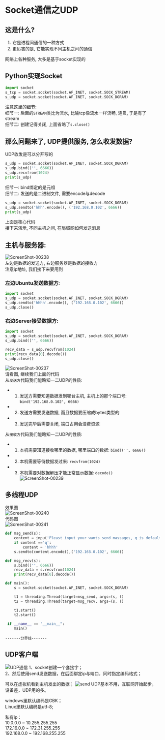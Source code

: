 Socket通信之UDP    
====

## 这是什么?  
1. 它是进程间通信的一种方式  
2. 更厉害的是, 它能实现不同主机之间的通信   

网络上各种服务, 大多是基于socket实现的     

## Python实现Socket  
```Python
import socket
s_tcp = socket.socket(socket.AF_INET, socket.SOCK_STREAM)
s_udp = socket.socket(socket.AF_INET, socket.SOCK_DGRAM)
```
注意这里的细节:   
细节一:  后面的`STREAM`类比为流水, 比喻tcp像流水一样流畅, 连贯, 于是有了stream  
细节二: 创建记得关闭, 上面省略了`s.close()`


## 那么问题来了, UDP提供服务, 怎么收发数据?    
UDP收发是可以分开写的    
```python
s_udp = socket.socket(socket.AF_INET, socket.SOCK_DGRAM)
s_udp.bind(('', 6666))
s_udp.recvfrom(1024)
print(s_udp)
```
细节一: bind绑定的是元祖  
细节二: 发送的是二进制文件, 需要encode与decode  
```Python
s_udp = socket.socket(socket.AF_INET, socket.SOCK_DGRAM)
s_udp.sendto('hhh'.encode(), ('192.168.0.102', 6666))
print(s_udp)
```
上面是核心代码   
接下来演示, 不同主机之间, 在局域网如何发送消息  

## 主机与服务器:  
![ScreenShot-00238](https://github.com/KissMyLady/WEB_Server/blob/master/Img/ScreenShot-00238.jpg)  
左边是数据的发送方, 右边服务器是数据的接收方   
注意ip地址, 我们接下来要用到  

### 左边Ubuntu发送数据方:  
```Python
import socket
s_udp = socket.socket(socket.AF_INET, socket.SOCK_DGRAM)
s_udp.sendto('hhhh'.encode(), ('192.168.0.102', 6666))
s_udp.close()
```
### 右边Server接受数据方:    
```Python
import socket
s_udp = socket.socket(socket.AF_INET, socket.SOCK_DGRAM)
s_udp.bind(('', 6666))

recv_data = s_udp.recvfrom(1024)
print(recv_data[0].decode())
s_udp.close()
```
![ScreenShot-00237](https://github.com/KissMyLady/WEB_Server/blob/master/Img/ScreenShot-00237.jpg)  
请看图, 继续我们上面的代码  
从`发送方`代码我们能略知一二UDP的性质:  
* 1. 发送方需要知道数据发到哪台主机, 主机上的那个端口号:  `bind('192.168.0.102', 6666)`   
* 2. 发送方需要发送数据, 而且数据要压缩成bytes类型的  
* 3. 发送完毕后需要关闭, 端口占用会浪费资源  

从`接收方`代码我们能略知一二UDP的性质:  
* 1. 本机需要知道接收哪里的数据, 哪里端口的数据: `bind(('', 6666))`      
* 2. 本机需要等待数据发过来:  `recvfrom(1024)`     
* 3. 本机需要对数据解压才能正常显示数据:  `decode()`    
![ScreenShot-00239](https://github.com/KissMyLady/WEB_Server/blob/master/Img/ScreenShot-00239.jpg)   


## 多线程UDP   
效果图    
![ScreenShot-00240](https://github.com/KissMyLady/WEB_Server/blob/master/Img/ScreenShot-00240.jpg)    
代码图      
![ScreenShot-00241](https://github.com/KissMyLady/WEB_Server/blob/master/Img/ScreenShot-00241.jpg)    

```Python
def msg_send(s):
	content = inpu('Pleast input your wants send massages, q is default')
	if content =='q':
		content = 'hhhh'
	s.sendto(content.encode(),('192.168.0.102', 6666))

def msg_recv(s):
	s.bind(('', 6666))
	recv_data = s.recvfrom(1024)
	print(recv_data[0].decode())

def main():
	s = socket.socket(socket.AF_INET, socket.SOCK_DGRAM)

	t1 = threading.Thread(target=msg_send, args=(s, ))
	t2 = threading.Thread(target=msg_recv, args=(s, ))

	t1.start()
	t2.start()
 
 if __name__ == "__main__":
    main()
```




`-------分界线-------`

## UDP客户端  
![UDP通信](https://github.com/KissMyLady/Web-of-Python/blob/master/HttpProtocol/simple1.jpg)
1、socket创建一个套接字；  
2、然后使用send发送数据，在后面绑定ip与端口，同时指定编码格式；


可以在虚拟机看到主机发出的数据；
![send](https://github.com/KissMyLady/Web-of-Python/blob/master/HttpProtocol/send1.jpg)
UDP基本不用，互联网开始起步，设备差，UDP用的多。  


windows里默认编码是GBK；  
Linux里默认编码是utf-8;  

私有ip：  
10.0.0.0  ~  10.255.255.255  
172.16.0.0  ~  172.31.255.255  
192.168.0.0  ~ 192.168.255.255
